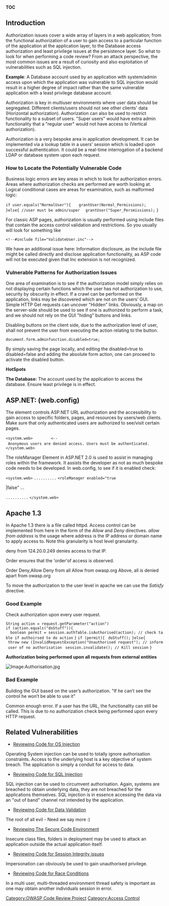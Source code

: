 __TOC__

## Introduction

Authorization issues cover a wide array of layers in a web application;
from the functional authorization of a user to gain access to a
particular function of the application at the application layer, to the
Database access authorization and least privilege issues at the
persistence layer. So what to look for when performing a code review?
From an attack perspective, the most common issues are a result of
curiosity and also exploitation of vulnerabilities such as SQL
injection.

**Example**: A Database account used by an application with system/admin
access upon which the application was vulnerable to SQL injection would
result in a higher degree of impact rather than the same vulnerable
application with a least privilege database account.

Authorization is key in multiuser environments where user data should be
segregated. Different clients/users should not see other clients' data
(Horizontal authorization). Authorization can also be used to restrict
functionality to a subset of users. "Super users" would have extra admin
functionality that a "regular user" would not have access to (Vertical
authorization).

Authorization is a very bespoke area in application development. It can
be implemented via a lookup table in a users' session which is loaded
upon successful authentication. It could be a real-time interrogation of
a backend LDAP or database system upon each request.

### How to Locate the Potentially Vulnerable Code

Business logic errors are key areas in which to look for authorization
errors. Areas where authorization checks are performed are worth looking
at. Logical conditional cases are areas for examination, such as
malformed logic:

`if user.equals("NormalUser"){`
`   grantUser(Normal_Permissions);`
`}else{ //user must be admin/super`
`  grantUser("Super_Persmissions);`
`}`

For classic ASP pages, authorization is usually performed using include
files that contain the access control validation and restrictions. So
you usually will look for something like

    <!--#include file="ValidateUser.inc"-->

We have an additional issue here: Information disclosure, as the include
file might be called directly and disclose application functionality, as
ASP code will not be executed given that Inc extension is not
recognized.

### Vulnerable Patterns for Authorization Issues

One area of examination is to see if the authorization model simply
relies on not displaying certain functions which the user has not
authorization to use, security by obscurity in effect. If a crawl can be
performed on the application, links may be discovered which are not on
the users’ GUI. Simple HTTP Get requests can uncover "Hidden" links.
Obviously, a map on the server-side should be used to see if one is
authorized to perform a task, and we should not rely on the GUI "hiding"
buttons and links.

Disabling buttons on the client side, due to the authorization level of
user, shall not prevent the user from executing the action relating to
the button.

`document.form.adminfunction.disabled=true;`

<form action="./doAdminFunction.asp">

By simply saving the page locally, and editing the disabled=true to
disabled=false and adding the absolute form action, one can proceed to
activate the disabled button.

**HotSpots**

**The Database:** The account used by the application to access the
database. Ensure least privilege is in effect.

## ASP.NET: (web.config)

The <authorization> element controls ASP.NET URL authorization and the
accessibility to gain access to specific folders, pages, and resources
by users/web clients. Make sure that only authenticated users are
authorized to see/visit certain pages.

`<system.web>`
` `<authorization>
`   `<deny users="?"/>`   <-- Anonymous users are denied access. Users must be authenticated.`
` `</authorization>
`</system.web>`

The roleManager Element in ASP.NET 2.0 is used to assist in managing
roles within the framework. It assists the developer as not as much
bespoke code needs to be developed. In web.config, to see if it is
enabled check:

`<system.web>`
`..........`
`<roleManager enabled="true`

|false" <providers>...</providers> </roleManager>

`..........`
`</system.web>`

## Apache 1.3

In Apache 1.3 there is a file called httpd. Access control can be
implemented from here in the form of the *Allow* and *Deny* directives.
*allow from address* is the usage where address is the IP address or
domain name to apply access to. Note this granularity is host level
granularity.

deny from 124.20.0.249 denies access to that IP.

Order ensures that the 'order'of access is observed.

Order Deny,Allow
Deny from all
Allow from owasp.org
Above, all is denied apart from owasp.org

To move the authorization to the user level in apache we can use the
*Satisfy* directive.

### Good Example

Check authorization upon every user request.

`String action = request.getParameter("action")`
`if (action.equals("doStuff")){`
`  boolean permit = session.authTable.isAuthorised(action); // check table if authoirsed to do action`
`}`
`if (permit){`
` doStuff();`
`}else{`
` throw new (InvalidRequestException("Unauthorised request"); // inform user of no authorisation`
` session.invalidate(); // Kill session`
`}`

**Authorization being performed upon all requests from external
entities**

![Image:Authorisation.jpg](Authorisation.jpg "Image:Authorisation.jpg")

### Bad Example

Building the GUI based on the user’s authorization. "If he can’t see the
control he won’t be able to use it"

Common enough error. If a user has the URL, the functionality can still
be called. This is due to no authorization check being performed upon
every HTTP request.

## Related Vulnerabilities

  - [Reviewing Code for OS
    Injection](Reviewing_Code_for_OS_Injection "wikilink")

Operating System injection can be used to totally ignore authorisation
constraints. Access to the underlying host is a key objective of system
breach. The application is simply a conduit for access to data.

  - [Reviewing Code for SQL
    Injection](Reviewing_Code_for_SQL_Injection "wikilink")

SQL injection can be used to circumvent authorisation. Again, systems
are breached to obtain underlying data, they are not breached for the
applications themselves. SQL injection is in essence accessing the data
via an "out of band" channel not intended by the application.

  - [Reviewing Code for Data
    Validation](Reviewing_Code_for_Data_Validation "wikilink")

The root of all evil - Need we say more :)

  - [Reviewing The Secure Code
    Environment](Reviewing_The_Secure_Code_Environment "wikilink")

Insecure class files, folders in deployment may be used to attack an
application outside the actual application itself.

  - [Reviewing Code for Session Integrity
    issues](Reviewing_Code_for_Session_Integrity_issues "wikilink")

Impersonation can obviously be used to gain unauthorised privilege.

  - [Reviewing Code for Race
    Conditions](Reviewing_Code_for_Race_Conditions "wikilink")

In a multi user, multi-threaded environment thread safety is important
as one may obtain another individuals session in error.

[Category:OWASP Code Review
Project](Category:OWASP_Code_Review_Project "wikilink") [Category:Access
Control](Category:Access_Control "wikilink")